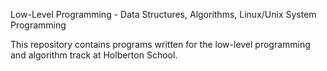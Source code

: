 
Low-Level Programming - Data Structures, Algorithms, Linux/Unix System Programming

This repository contains programs written for the low-level programming and algorithm track at Holberton School. 
